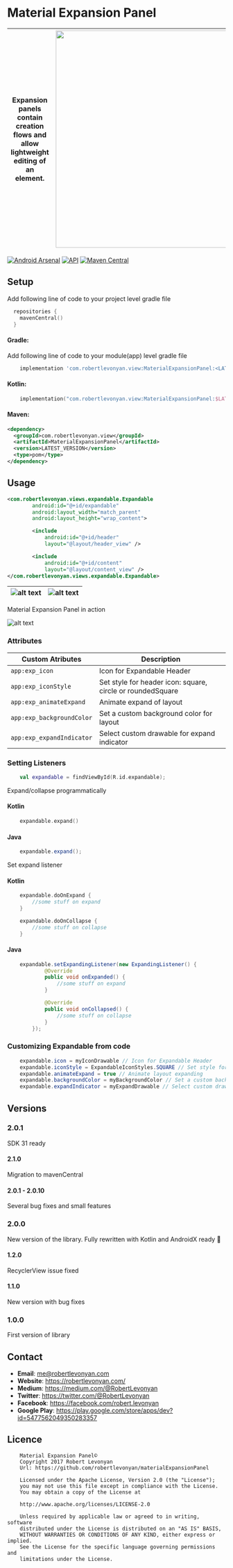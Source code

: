 # Material Expansion Panel

|Expansion panels contain creation flows and allow lightweight editing of an element.|<img src="https://github.com/robertlevonyan/materialExpansionPanel/blob/master/Images/expandable.png"  width="500" />|
|----------------------------------------------------------------------------------------------|-----------|

[![Android Arsenal](https://img.shields.io/badge/Android%20Arsenal-Material%20Expansion%20Panel-yellow.svg?style=flat-square)](https://android-arsenal.com/details/1/6433) [![API](https://img.shields.io/badge/API-14%2B-yellow.svg?style=flat-square)](https://android-arsenal.com/api?level=14) [![Maven Central](https://maven-badges.herokuapp.com/maven-central/com.robertlevonyan.view/MaterialExpansionPanel/badge.svg)](https://maven-badges.herokuapp.com/maven-central/com.robertlevonyan.view/MaterialExpansionPanel)

## Setup

Add following line of code to your project level gradle file

```kotlin
  repositories {
    mavenCentral()
  }
```

#### Gradle:

Add following line of code to your module(app) level gradle file

```groovy
    implementation 'com.robertlevonyan.view:MaterialExpansionPanel:<LATEST_VERSION>'
```

#### Kotlin:

```kotlin
    implementation("com.robertlevonyan.view:MaterialExpansionPanel:$LATEST_VERSION")
```

#### Maven:

```xml
<dependency>
  <groupId>com.robertlevonyan.view</groupId>
  <artifactId>MaterialExpansionPanel</artifactId>
  <version>LATEST_VERSION</version>
  <type>pom</type>
</dependency>
```

## Usage

```xml
<com.robertlevonyan.views.expandable.Expandable
        android:id="@+id/expandable"
        android:layout_width="match_parent"
        android:layout_height="wrap_content">

        <include
            android:id="@+id/header"
            layout="@layout/header_view" />

        <include
            android:id="@+id/content"
            layout="@layout/content_view" />
</com.robertlevonyan.views.expandable.Expandable>
```

|![alt text](https://github.com/robertlevonyan/materialExpansionPanel/blob/master/Images/collapsed.jpg)|![alt text](https://github.com/robertlevonyan/materialExpansionPanel/blob/master/Images/expanded.jpg)|
|----------------------------------------------------------------------------------------------|-----------|

Material Expansion Panel in action

![alt text](https://github.com/robertlevonyan/materialExpansionPanel/blob/master/Images/process.gif)

### Attributes

|Custom Atributes                |Description                                               |
|--------------------------------|----------------------------------------------------------|
|`app:exp_icon`                  |Icon for Expandable Header                                |
|`app:exp_iconStyle`             |Set style for header icon: square, circle or roundedSquare|
|`app:exp_animateExpand`         |Animate expand of layout                                  |
|`app:exp_backgroundColor`       |Set a custom background color for layout                  |
|`app:exp_expandIndicator`       |Select custom drawable for expand indicator               |

### Setting Listeners

```kotlin
    val expandable = findViewById(R.id.expandable);
```

Expand/collapse programmatically

#### Kotlin
```kotlin
    expandable.expand()
```

#### Java
```java
    expandable.expand();
```


Set expand listener

#### Kotlin
```kotlin
    expandable.doOnExpand {
        //some stuff on expand
    }

    expandable.doOnCollapse {
        //some stuff on collapse
    }
```

#### Java
```java
    expandable.setExpandingListener(new ExpandingListener() {
            @Override
            public void onExpanded() {
                //some stuff on expand
            }

            @Override
            public void onCollapsed() {
                //some stuff on collapse
            }
        });
```

### Customizing Expandable from code

```java
    expandable.icon = myIconDrawable // Icon for Expandable Header
    expandable.iconStyle = ExpandableIconStyles.SQUARE // Set style for header icon: square, circle or roundedSquare
    expandable.animateExpand = true // Animate layout expanding
    expandable.backgroundColor = myBackgroundColor // Set a custom background color for layout
    expandable.expandIndicator = myExpandDrawable // Select custom drawable for expand indicator
```

## Versions

### 2.0.1

SDK 31 ready

#### 2.1.0

Migration to mavenCentral

#### 2.0.1 - 2.0.10
Several bug fixes and small features

### 2.0.0
New version of the library. Fully rewritten with Kotlin and AndroidX ready 🤩

#### 1.2.0

RecyclerView issue fixed

#### 1.1.0

New version with bug fixes

### 1.0.0

First version of library

## Contact

- **Email**: me@robertlevonyan.com
- **Website**: https://robertlevonyan.com/
- **Medium**: https://medium.com/@RobertLevonyan
- **Twitter**: https://twitter.com/@RobertLevonyan
- **Facebook**: https://facebook.com/robert.levonyan
- **Google Play**: https://play.google.com/store/apps/dev?id=5477562049350283357

## Licence

```
    Material Expansion Panel©
    Copyright 2017 Robert Levonyan
    Url: https://github.com/robertlevonyan/materialExpansionPanel

    Licensed under the Apache License, Version 2.0 (the "License");
    you may not use this file except in compliance with the License.
    You may obtain a copy of the License at

    http://www.apache.org/licenses/LICENSE-2.0

    Unless required by applicable law or agreed to in writing, software
    distributed under the License is distributed on an "AS IS" BASIS,
    WITHOUT WARRANTIES OR CONDITIONS OF ANY KIND, either express or implied.
    See the License for the specific language governing permissions and
    limitations under the License.
```

